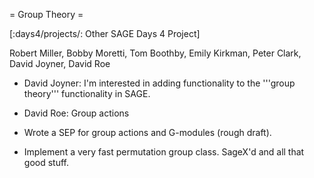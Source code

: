 = Group Theory =

[:days4/projects/: Other SAGE Days 4 Project]

Robert Miller, Bobby Moretti, Tom Boothby, Emily Kirkman, Peter Clark, David Joyner, David Roe

 * David Joyner: I'm interested in adding functionality to the '''group theory''' functionality in SAGE.

 * David Roe: Group actions

 * Wrote a SEP for group actions and G-modules (rough draft).

 * Implement a very fast permutation group class.  SageX'd and all that good stuff. 

 
